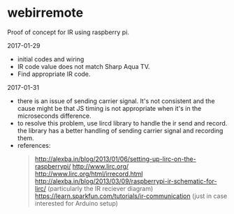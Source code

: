 # webirremote
Proof of concept for IR using raspberry pi.

2017-01-29
- initial codes and wiring
- IR code value does not match Sharp Aqua TV.
- Find appropriate IR code.

2017-01-31
- there is an issue of sending carrier signal.  It's not consistent and the cause might be that JS timing is not appropriate when it's in the microseconds difference.
- to resolve this problem, use lircd library to handle the ir send and record.  the library has a better handling of sending carrier signal and recording them. 
- references:
	> http://alexba.in/blog/2013/01/06/setting-up-lirc-on-the-raspberrypi/
	> http://www.lirc.org/
	> http://www.lirc.org/html/irrecord.html
	> http://alexba.in/blog/2013/03/09/raspberrypi-ir-schematic-for-lirc/ (particularly the IR reciever diagram)
	> https://learn.sparkfun.com/tutorials/ir-communication (just in case interested for Arduino setup)

		

